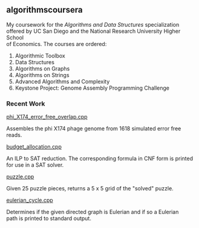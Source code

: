 ## algorithmscoursera

My coursework for the *Algorithms and Data Structures* specialization \
offered by UC San Diego and the National Research University Higher School \
of Economics. The courses are ordered:
1. Algorithmic Toolbox
2. Data Structures
3. Algorithms on Graphs
4. Algorithms on Strings
5. Advanced Algorithms and Complexity
6. Keystone Project: Genome Assembly Programming Challenge

### Recent Work

[phi_X174_error_free_overlap.cpp](https://github.com/rydcormier/algorithmscoursera/blob/master/Genome%20Assembly%20Programming%20Challenge/Programming%20Assignment%201/phiX174_error_free_overlap.cpp)

Assembles the phi X174 phage genome from 1618 simulated error free reads.

[budget_allocation.cpp](https://github.com/rydcormier/algorithmscoursera/blob/master/Advanced%20Algorithms%20and%20Complexity/Programming%20Assignment%203/budget_allocation.cpp)

An ILP to SAT reduction. The corresponding formula in CNF form is printed
for use in a SAT solver.

[puzzle.cpp](https://github.com/rydcormier/algorithmscoursera/blob/master/Genome%20Assembly%20Programming%20Challenge/Programming%20Assignment%202/puzzle.cpp)

Given 25 puzzle pieces, returns a 5 x 5 grid of the "solved" puzzle.

[eulerian_cycle.cpp](https://github.com/rydcormier/algorithmscoursera/blob/master/Genome%20Assembly%20Programming%20Challenge/Programming%20Assignment%202/eulerian_cycle.cpp)

Determines if the given directed graph is Eulerian and if so a Eulerian \
path is printed to standard output.
